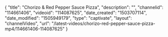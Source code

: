 {
    "title": "Chorizo & Red Pepper Sauce Pizza",
    "description": "",
    "channelid": "114661406",
    "videoid": "114087625",
    "date_created": "1503707114",
    "date_modified": "1505949179",
    "type": "captivate",
    "layout": "channelVideo",
    "url": "\/latest-videos\/chorizo-red-pepper-sauce-pizza-mp4\/114661406-114087625"
}